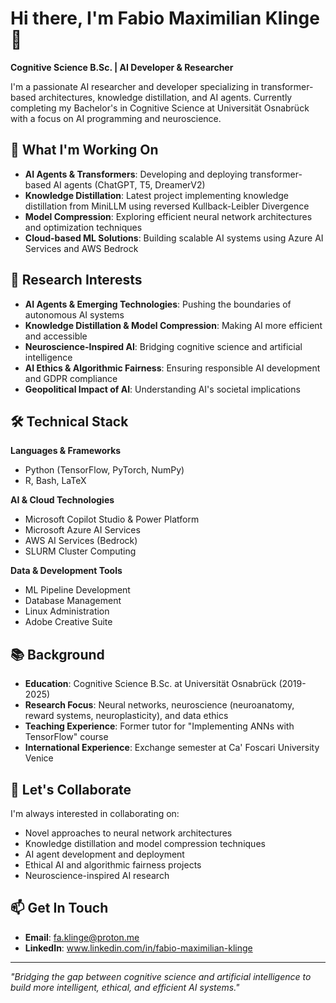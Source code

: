 # Hi there, I'm Fabio Maximilian Klinge 👋

**Cognitive Science B.Sc. | AI Developer & Researcher**

I'm a passionate AI researcher and developer specializing in transformer-based architectures, knowledge distillation, and AI agents. Currently completing my Bachelor's in Cognitive Science at Universität Osnabrück with a focus on AI programming and neuroscience.

## 🔬 What I'm Working On

- **AI Agents & Transformers**: Developing and deploying transformer-based AI agents (ChatGPT, T5, DreamerV2)
- **Knowledge Distillation**: Latest project implementing knowledge distillation from MiniLLM using reversed Kullback-Leibler Divergence
- **Model Compression**: Exploring efficient neural network architectures and optimization techniques
- **Cloud-based ML Solutions**: Building scalable AI systems using Azure AI Services and AWS Bedrock

## 🧠 Research Interests

- **AI Agents & Emerging Technologies**: Pushing the boundaries of autonomous AI systems
- **Knowledge Distillation & Model Compression**: Making AI more efficient and accessible
- **Neuroscience-Inspired AI**: Bridging cognitive science and artificial intelligence
- **AI Ethics & Algorithmic Fairness**: Ensuring responsible AI development and GDPR compliance
- **Geopolitical Impact of AI**: Understanding AI's societal implications

## 🛠️ Technical Stack

**Languages & Frameworks**
- Python (TensorFlow, PyTorch, NumPy)
- R, Bash, LaTeX

**AI & Cloud Technologies**
- Microsoft Copilot Studio & Power Platform
- Microsoft Azure AI Services
- AWS AI Services (Bedrock)
- SLURM Cluster Computing

**Data & Development Tools**
- ML Pipeline Development
- Database Management
- Linux Administration
- Adobe Creative Suite

## 📚 Background

- **Education**: Cognitive Science B.Sc. at Universität Osnabrück (2019-2025)
- **Research Focus**: Neural networks, neuroscience (neuroanatomy, reward systems, neuroplasticity), and data ethics
- **Teaching Experience**: Former tutor for "Implementing ANNs with TensorFlow" course
- **International Experience**: Exchange semester at Ca' Foscari University Venice

## 🤝 Let's Collaborate

I'm always interested in collaborating on:
- Novel approaches to neural network architectures
- Knowledge distillation and model compression techniques
- AI agent development and deployment
- Ethical AI and algorithmic fairness projects
- Neuroscience-inspired AI research

## 📫 Get In Touch

- **Email**: fa.klinge@proton.me
- **LinkedIn**: www.linkedin.com/in/fabio-maximilian-klinge
              

---

*"Bridging the gap between cognitive science and artificial intelligence to build more intelligent, ethical, and efficient AI systems."*

<!---
Fabio-Klinge/Fabio-Klinge is a ✨ special ✨ repository because its `README.md` (this file) appears on your GitHub profile.
You can click the Preview link to take a look at your changes.
--->
